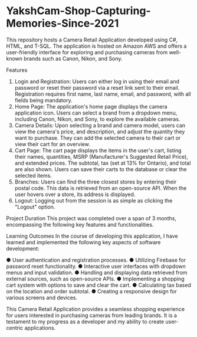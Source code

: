 # YakshCam-Shop-Capturing-Memories-Since-2021
This repository hosts a Camera Retail Application developed using C#, HTML, and T-SQL. The application is hosted on Amazon AWS and offers a user-friendly interface for exploring and purchasing cameras from well-known brands such as Canon, Nikon, and Sony.

Features
1. Login and Registration: Users can either log in using their email and password or reset their password via a reset link sent to their email. Registration requires first name, last name, email, and password, with all fields being mandatory.
2. Home Page: The application's home page displays the camera application icon. Users can select a brand from a dropdown menu, including Canon, Nikon, and Sony, to explore the available cameras.
3. Camera Details: Upon selecting a brand and camera model, users can view the camera's price, and description, and adjust the quantity they want to purchase. They can add the selected camera to their cart or view their cart for an overview.
4. Cart Page: The cart page displays the items in the user's cart, listing their names, quantities, MSRP (Manufacturer's Suggested Retail Price), and extended prices. The subtotal, tax (set at 13% for Ontario), and total are also shown. Users can save their carts to the database or clear the selected items.
5. Branches: Users can find the three closest stores by entering their postal code. This data is retrieved from an open-source API. When the user hovers over a store, its address is displayed.
6. Logout: Logging out from the session is as simple as clicking the "Logout" option.

Project Duration
This project was completed over a span of 3 months, encompassing the following key features and functionalities.

Learning Outcomes
In the course of developing this application, I have learned and implemented the following key aspects of software development:

● User authentication and registration processes.
● Utilizing Firebase for password reset functionality.
● Interactive user interfaces with dropdown menus and input validation.
● Handling and displaying data retrieved from external sources, such as open-source APIs. 
● Implementing a shopping cart system with options to save and clear the cart.
● Calculating tax based on the location and order subtotal.
● Creating a responsive design for various screens and devices.

This Camera Retail Application provides a seamless shopping experience for users interested in purchasing cameras from leading brands. It is a testament to my progress as a developer and my ability to create user-centric applications.
